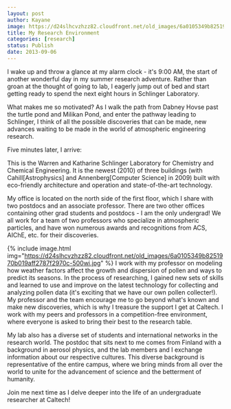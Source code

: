 ```yaml
---
layout: post
author: Kayane
image: https://d24slhcvzhzz82.cloudfront.net/old_images/6a0105349b8251970b019aff26dc4f970b-500wi.jpg
title: My Research Environment 
categories: [research]
status: Publish
date: 2013-09-06
---
```



I wake up and throw a glance at my alarm clock - it's 9:00 AM, the start of another wonderful day in my summer research adventure. Rather than groan at the thought of going to lab, I eagerly jump out of bed and start getting ready to spend the next eight hours in Schlinger Laboratory.

What makes me so motivated? As I walk the path from Dabney Hovse past the turtle pond and Milikan Pond, and enter the pathway leading to Schlinger, I think of all the possible discoveries that can be made, new advances waiting to be made in the world of atmospheric engineering research.

Five minutes later, I arrive:

This is the Warren and Katharine Schlinger Laboratory for Chemistry and Chemical Engineering. It is the newest (2010) of three buildings (with Cahill[Astrophysics] and Annenberg[Computer Science] in 2009) built with eco-friendly architecture and operation and state-of-the-art technology.

My office is located on the north side of the first floor, which I share with two postdocs and an associate professor. There are two other offices containing other grad students and postdocs - I am the only undergrad! We all work for a team of two professors who specialize in atmospheric particles, and have won numerous awards and recognitions from ACS, AIChE, etc. for their discoveries.


{% include image.html img="https://d24slhcvzhzz82.cloudfront.net/old_images/6a0105349b8251970b019aff2787f2970c-500wi.jpg" %}
I work with my professor on modeling how weather factors affect the growth and dispersion of pollen and ways to predict its seasons. In the process of researching, I gained new sets of skills and learned to use and improve on the latest technology for collecting and analyzing pollen data (it's exciting that we have our own pollen collecter!). My professor and the team encourage me to go beyond what's known and make new discoveries, which is why I treasure the support I get at Caltech. I work with my peers and professors in a competition-free environment, where everyone is asked to bring their best to the research table.

My lab also has a diverse set of students and international networks in the research world. The postdoc that sits next to me comes from Finland with a background in aerosol physics, and the lab members and I exchange information about our respective cultures. This diverse background is representative of the entire campus, where we bring minds from all over the world to unite for the advancement of science and the betterment of humanity.

Join me next time as I delve deeper into the life of an undergraduate researcher at Caltech!

